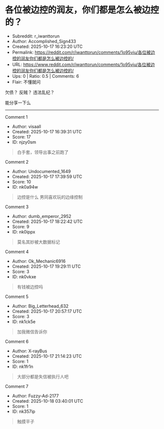 # 各位被边控的润友，你们都是怎么被边控的？

- Subreddit: r_iwanttorun
- Author: Accomplished_Sign433
- Created: 2025-10-17 16:23:20 UTC
- Permalink: https://reddit.com/r/iwanttorun/comments/1o95viu/各位被边控的润友你们都是怎么被边控的/
- URL: https://www.reddit.com/r/iwanttorun/comments/1o95viu/各位被边控的润友你们都是怎么被边控的/
- Ups: 0 | Ratio: 0.5 | Comments: 6
- Flair: 不懂就问


欠债？ 反贼？ 违法乱纪？

能分享一下么


---

Comment 1

- Author: visaall
- Created: 2025-10-17 16:39:31 UTC
- Score: 17
- ID: njzy0sm

> 白手套，领导出事之前跑了

Comment 2

- Author: Undocumented_1649
- Created: 2025-10-17 17:39:59 UTC
- Score: 10
- ID: nk0a94w

> 边控是什么 男同喜欢玩的边缘控制

Comment 3

- Author: dumb_emperor_2952
- Created: 2025-10-17 18:22:42 UTC
- Score: 9
- ID: nk0ippx

> 莫名其妙被大数据标记

Comment 4

- Author: Ok_Mechanic6916
- Created: 2025-10-17 19:29:11 UTC
- Score: 3
- ID: nk0vkxe

> 有钱被边控吗

Comment 5

- Author: Big_Letterhead_632
- Created: 2025-10-17 20:57:17 UTC
- Score: 3
- ID: nk1ck5e

> 加我微信告诉你

Comment 6

- Author: X-rayBus
- Created: 2025-10-17 21:14:23 UTC
- Score: 1
- ID: nk1fr1n

> 大部分都是失信被执行人吧

Comment 7

- Author: Fuzzy-Ad-2177
- Created: 2025-10-18 03:40:01 UTC
- Score: 1
- ID: nk357ip

> 触摸平子
